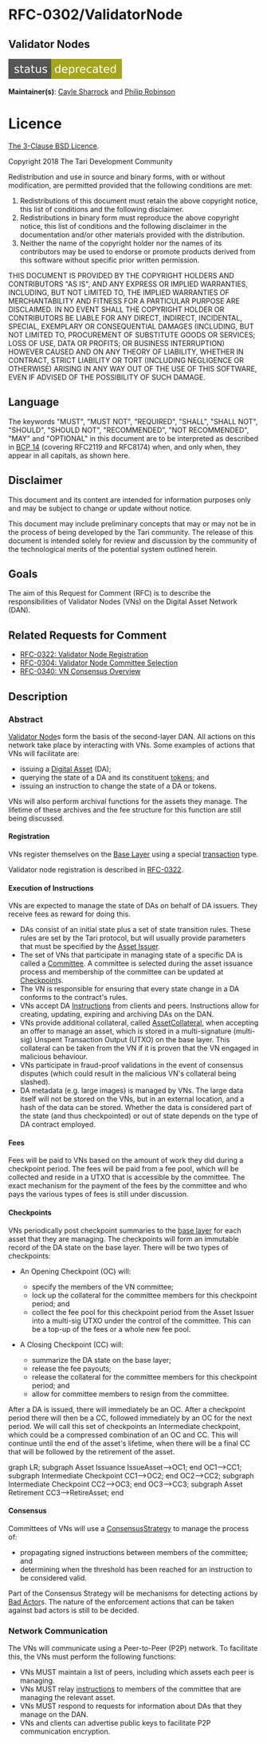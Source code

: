 # RFC-0302/ValidatorNode

## Validator Nodes

![status: deprecated](theme/images/status-deprecated.svg)

**Maintainer(s)**: [Cayle Sharrock](https://github.com/CjS77) and [Philip Robinson](https://github.com/philipr-za)

# Licence

[ The 3-Clause BSD Licence](https://opensource.org/licenses/BSD-3-Clause).

Copyright 2018 The Tari Development Community

Redistribution and use in source and binary forms, with or without modification, are permitted provided that the
following conditions are met:

1. Redistributions of this document must retain the above copyright notice, this list of conditions and the following
   disclaimer.
2. Redistributions in binary form must reproduce the above copyright notice, this list of conditions and the following
   disclaimer in the documentation and/or other materials provided with the distribution.
3. Neither the name of the copyright holder nor the names of its contributors may be used to endorse or promote products
   derived from this software without specific prior written permission.

THIS DOCUMENT IS PROVIDED BY THE COPYRIGHT HOLDERS AND CONTRIBUTORS "AS IS", AND ANY EXPRESS OR IMPLIED WARRANTIES,
INCLUDING, BUT NOT LIMITED TO, THE IMPLIED WARRANTIES OF MERCHANTABILITY AND FITNESS FOR A PARTICULAR PURPOSE ARE
DISCLAIMED. IN NO EVENT SHALL THE COPYRIGHT HOLDER OR CONTRIBUTORS BE LIABLE FOR ANY DIRECT, INDIRECT, INCIDENTAL,
SPECIAL, EXEMPLARY OR CONSEQUENTIAL DAMAGES (INCLUDING, BUT NOT LIMITED TO, PROCUREMENT OF SUBSTITUTE GOODS OR
SERVICES; LOSS OF USE, DATA OR PROFITS; OR BUSINESS INTERRUPTION) HOWEVER CAUSED AND ON ANY THEORY OF LIABILITY,
WHETHER IN CONTRACT, STRICT LIABILITY OR TORT (INCLUDING NEGLIGENCE OR OTHERWISE) ARISING IN ANY WAY OUT OF THE USE OF
THIS SOFTWARE, EVEN IF ADVISED OF THE POSSIBILITY OF SUCH DAMAGE.

## Language

The keywords "MUST", "MUST NOT", "REQUIRED", "SHALL", "SHALL NOT", "SHOULD", "SHOULD NOT", "RECOMMENDED", 
"NOT RECOMMENDED", "MAY" and "OPTIONAL" in this document are to be interpreted as described in 
[BCP 14](https://tools.ietf.org/html/bcp14) (covering RFC2119 and RFC8174) when, and only when, they appear in all capitals, as 
shown here.

## Disclaimer

This document and its content are intended for information purposes only and may be subject to change or update
without notice.

This document may include preliminary concepts that may or may not be in the process of being developed by the Tari
community. The release of this document is intended solely for review and discussion by the community of the
technological merits of the potential system outlined herein.

## Goals

The aim of this Request for Comment (RFC) is to describe the responsibilities of Validator Nodes (VNs) on the Digital 
Asset Network (DAN).

## Related Requests for Comment
* [RFC-0322: Validator Node Registration](RFC-0322_VNRegistration.md)
* [RFC-0304: Validator Node Committee Selection](RFCD-0304_VNCommittees.md)
* [RFC-0340: VN Consensus Overview](RFC-0340_VNConsensusOverview.md)

## Description
### Abstract
[Validator Node]s form the basis of the second-layer DAN. All actions on this network take place by interacting with VNs. 
Some examples of actions
that VNs will facilitate are:

* issuing a [Digital Asset] (DA);
* querying the state of a DA and its constituent [tokens]; and
* issuing an instruction to change the state of a DA or tokens.

VNs will also perform archival functions for the assets they manage. The lifetime of these archives and the fee structure 
for this function are
still being discussed.

#### Registration
VNs register themselves on the [Base Layer] using a special [transaction] type.

Validator node registration is described in [RFC-0322](RFC-0322_VNRegistration.md).

#### Execution of Instructions
VNs are expected to manage the state of DAs on behalf of DA issuers. They receive fees as reward
for doing this.

* DAs consist of an initial state plus a set of state transition rules. These rules are set by the Tari
  protocol, but will usually provide parameters that must be specified by the [Asset Issuer].
* The set of VNs that participate in managing state of a specific DA is called a [Committee]. A committee is selected 
during the asset
issuance process and membership of the committee can be updated at [Checkpoint]s.
* The VN is responsible for ensuring that every state change in a DA conforms to the contract's rules.
* VNs accept DA [Instructions] from clients and peers. Instructions allow for creating, updating, expiring and 
archiving DAs on the DAN.
* VNs provide additional collateral, called [AssetCollateral], when accepting an offer to manage an asset, which is 
stored in a multi-signature (multi-sig)
  Unspent Transaction Output (UTXO) on the base layer. This collateral can be taken from the VN if it is proven that the 
  VN engaged in
  malicious behaviour.
* VNs participate in fraud-proof validations in the event of consensus disputes (which could result in the malicious VN's
  collateral being slashed).
* DA metadata (e.g. large images) is managed by VNs. The large data itself will not be stored on the VNs, but 
in an external location, and a hash of the data can be stored. Whether the data is considered part of the state
(and thus checkpointed) or out of state depends on the type of DA contract employed.

#### Fees
Fees will be paid to VNs based on the amount of work they did during a checkpoint period. The fees will be paid from a 
fee pool, which will be collected
and reside in a UTXO that is accessible by the committee. The exact mechanism for the payment of the fees by the 
committee and who pays the various
types of fees is still under discussion.

#### Checkpoints
VNs periodically post checkpoint summaries to the [base layer] for each asset that they are managing. The checkpoints 
will form an immutable
record of the DA state on the base layer. There will be two types of checkpoints:
* An Opening Checkpoint (OC) will:
  * specify the members of the VN committee;
  * lock up the collateral for the committee members for this checkpoint period; and
  * collect the fee pool for this checkpoint period from the Asset Issuer into a multi-sig UTXO under the control of the 
  committee.
  This can be a top-up of the fees or a whole new fee pool.

* A Closing Checkpoint (CC) will:
  * summarize the DA state on the base layer;
  * release the fee payouts;
  * release the collateral for the committee members for this checkpoint period; and
  * allow for committee members to resign from the committee.

After a DA is issued, there will immediately be an OC. After a checkpoint period there will then be a 
CC, followed
immediately by an OC for the next period. We will call this set of checkpoints an Intermediate checkpoint, which could be a compressed combination of an OC and CC. This will continue
until the end of the asset's lifetime, when there will be a final CC that will be followed by the retirement of the asset.

<div class="mermaid">
graph LR;
    subgraph Asset Issuance
    IssueAsset-->OC1;
    end
    OC1-->CC1;
    subgraph Intermediate Checkpoint
    CC1-->OC2;
    end
    OC2-->CC2;
    subgraph Intermediate Checkpoint
    CC2-->OC3;
    end
    OC3-->CC3;
    subgraph Asset Retirement
    CC3-->RetireAsset;
    end

</div>

#### Consensus
Committees of VNs will use a [ConsensusStrategy] to manage the process of:
* propagating signed instructions between members of the committee; and
* determining when the threshold has been reached for an instruction to be considered valid.

Part of the Consensus Strategy will be mechanisms for detecting actions by [Bad Actor]s. The nature of the enforcement 
actions that can be taken
against bad actors is still to be decided.

### Network Communication
The VNs will communicate using a Peer-to-Peer (P2P) network. To facilitate this, the VNs must perform the following functions:
* VNs MUST maintain a list of peers, including which assets each peer is managing.
* VNs MUST relay [instructions] to members of the committee that are managing the relevant asset.
* VNs MUST respond to requests for information about DAs that they manage on the DAN.
* VNs and clients can advertise public keys to facilitate P2P communication encryption.

[assetcollateral]: Glossary.md#assetcollateral
[asset issuer]: Glossary.md#asset-issuer
[base layer]: Glossary.md#base-layer
[bad actor]: Glossary.md#bad-actor
[digital asset]: Glossary.md#digital-asset
[checkpoint]: Glossary.md#checkpoint
[committee]: Glossary.md#committee
[ConsensusStrategy]: Glossary.md#consensusstrategy
[validator node]: Glossary.md#validator-node
[transaction]: Glossary.md#transaction
[tokens]: Glossary.md#digital-asset-tokens
[instructions]: Glossary.md#instructions
